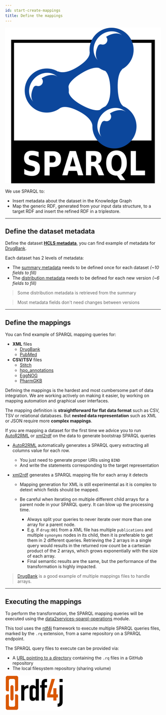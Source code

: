 ```yaml
---
id: start-create-mappings
title: Define the mappings
---
```


[![SPARQL](/img/sparql_logo.png)](https://www.w3.org/TR/sparql11-overview/)

We use SPARQL to:
* Insert metadata about the dataset in the Knowledge Graph
* Map the generic RDF, generated from your input data structure, to a target RDF and insert the refined RDF in a triplestore.

---

## Define the dataset metadata

Define the dataset [**HCLS metadata**](https://www.w3.org/TR/hcls-dataset/), you can find example of metadata for [DrugBank](https://github.com/MaastrichtU-IDS/data2services-transform-biolink/tree/master/mapping/drugbank/metadata/1).

Each dataset has 2 levels of metadata:
* The [summary metadata](https://github.com/MaastrichtU-IDS/data2services-transform-biolink/blob/master/mapping/drugbank/metadata/1/metadata-drugbank-summary.rq) needs to be defined once for each dataset *(~10 fields to fill)*
* The [distribution metadata](https://github.com/MaastrichtU-IDS/data2services-transform-biolink/blob/master/mapping/drugbank/metadata/1/metadata-drugbank-1.rq) needs to be defined for each new version *(~6 fields to fill)*


> Some distribution metadata is retrieved from the summary

> Most metadata fields don't need changes between versions

---

## Define the mappings

You can find example of SPARQL mapping queries for:

* **XML** files
  * [DrugBank](https://github.com/MaastrichtU-IDS/data2services-transform-biolink/tree/master/mapping/drugbank/transform/1)
  * [PubMed](https://github.com/MaastrichtU-IDS/data2services-transform-biolink/tree/master/mapping/pubmed/transform/1)
* **CSV/TSV** files
  * [Stitch](https://github.com/MaastrichtU-IDS/data2services-transform-biolink/blob/master/mapping/stitch/transform/1/insert-stitch.rq)
  * [hpo_annotations](https://github.com/MaastrichtU-IDS/data2services-transform-biolink/blob/master/mapping/hpo_annotations/transform/1/genes_to_phenotype.tsv.rq)
  * [EggNOG](https://github.com/MaastrichtU-IDS/data2services-transform-biolink/blob/master/mapping/eggnog/transform/1/insert-eggnog.rq)
  * [PharmGKB](https://github.com/MaastrichtU-IDS/data2services-transform-biolink/blob/master/mapping/pharmgkb/transform/1/insert-pharmgkb.rq)

Defining the mappings is the hardest and most cumbersome part of data integration. We are working actively on making it easier, by working on mapping automation and graphical user interfaces.

The mapping definition is **straightforward for flat data format** such as CSV, TSV or relational databases. But **nested data representation** such as XML or JSON require more **complex mappings**.

If you are mapping a dataset for the first time we advice you to run [AutoR2RML](https://github.com/MaastrichtU-IDS/AutoR2RML) or [xml2rdf](https://github.com/MaastrichtU-IDS/xml2rdf) on the data to generate bootstrap SPARQL queries

* [AutoR2RML](https://github.com/MaastrichtU-IDS/AutoR2RML) automatically generates a SPARQL query extracting all columns value for each row. 
  * You just need to generate proper URIs using `BIND`
  * And write the statements corresponding to the target representation

* [xml2rdf](https://github.com/MaastrichtU-IDS/xml2rdf) generates a SPARQL mapping file for each array it detects
  * Mapping generation for XML is still experimental as it is complex to detext which fields should be mapped.
  * Be careful when iterating on multiple different child arrays for a parent node in your SPARQL query. It can blow up the processing time. 

    * Always split your queries to never iterate over more than one array for a parent node.
    * E.g. if `drug:001` from a XML file has multiple `publications` and multiple `synonyms` nodes in its child, then it is preferable to get them in 2 different queries. Retrieving the 2 arrays in a single query would results in the returned row count be a cartesian product of the 2 arrays, which grows exponentially with the size of each array.
    * Final semantic results are the same, but the performance of the transformation is highly impacted.

> [DrugBank](https://github.com/MaastrichtU-IDS/data2services-transform-biolink/tree/master/mapping/drugbank/transform/1) is a good example of multiple mappings files to handle arrays.

---

## Executing the mappings

To perform the transformation, the SPARQL mapping queries will be executed using the [data2services-sparql-operations](https://github.com/MaastrichtU-IDS/data2services-sparql-operations) module. 

This tool uses the [rdf4j](https://rdf4j.eclipse.org/) framework to execute multiple SPARQL queries files, marked by the `.rq` extension, from a same repository on a SPARQL endpoint.

The SPARQL query files to execute can be provided via:
* A [URL pointing to a directory](https://github.com/MaastrichtU-IDS/data2services-transform-biolink/tree/master/mapping/drugbank/transform/1) containing the `.rq` files in a GitHub repository
* The local filesystem repository (sharing volume)


[![RDF4J](/img/RDF4J_logo.png)](https://rdf4j.eclipse.org/)